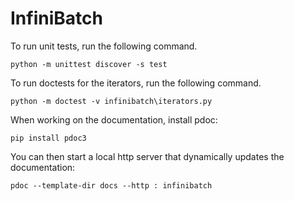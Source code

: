 # InfiniBatch

To run unit tests, run the following command.
```
python -m unittest discover -s test
```

To run doctests for the iterators, run the following command.
```
python -m doctest -v infinibatch\iterators.py
```

When working on the documentation, install pdoc:
```
pip install pdoc3
```
You can then start a local http server that dynamically updates the documentation:
```
pdoc --template-dir docs --http : infinibatch
```